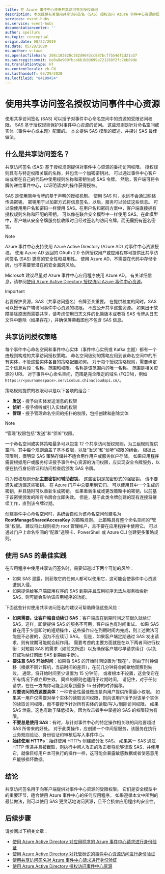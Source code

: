 ```yaml
---
title: 在 Azure 事件中心使用共享访问签名授权访问
description: 本文提供有关使用共享访问签名 (SAS) 授权访问 Azure 事件中心资源的信息。
services: event-hubs
ms.service: event-hubs
documentationcenter: ''
author: spelluru
ms.topic: conceptual
origin.date: 08/22/2019
ms.date: 05/29/2020
ms.author: v-tawe
ms.openlocfilehash: 208c103828c382d9643cc887bcf7b54df1d21a37
ms.sourcegitcommit: be0a8e909fbce6b1b09699a721268f2fc7eb89de
ms.translationtype: HT
ms.contentlocale: zh-CN
ms.lasthandoff: 05/29/2020
ms.locfileid: "84199454"
---
```

# <a name="authorizing-access-to-event-hubs-resources-using-shared-access-signatures"></a>使用共享访问签名授权访问事件中心资源
使用共享访问签名 (SAS) 可以授予对事件中心命名空间中的资源的受限访问权限。 SAS 基于授权规则保护对事件中心资源的访问。 这些规则是针对命名空间或实体（事件中心或主题）配置的。 本文提供 SAS 模型的概述，并探讨 SAS 最佳做法。

## <a name="what-are-shared-access-signatures"></a>什么是共享访问签名？
共享访问签名 (SAS) 基于授权规则提供对事件中心资源的委托访问权限。 授权规则具有与特定权限关联的名称，并包含一个加密密钥对。 可以通过事件中心客户端或者在自己的代码中使用规则名称和密钥生成 SAS 令牌。 然后，客户端可将令牌传递给事件中心，以证明请求的操作获得授权。

SAS 是使用简单令牌的基于声明的授权机制。 使用 SAS 时，永远不会通过网络传递密钥。 密钥用于以加密方式将信息签名，以后，服务可以验证这些信息。 可以像使用用户名和密码一样使用 SAS。在用户名和密码方案中，客户端直接拥有授权规则名称和匹配的密钥。 可以像在联合安全模型中一样使用 SAS。在此模型中，客户端从安全令牌服务接收限时且经过签名的访问令牌，而无需拥有签名密钥。

> [!NOTE]
> Azure 事件中心支持使用 Azure Active Directory (Azure AD) 对事件中心资源授权。 使用 Azure AD 返回的 OAuth 2.0 令牌授权用户或应用程序可提供比共享访问签名 (SAS) 更高的安全性和易用性。 使用 Azure AD，不需要在代码中存储令牌，也不需要冒潜在的安全漏洞风险。
>
> Microsoft 建议尽量对 Azure 事件中心应用程序使用 Azure AD。 有关详细信息，请参阅[使用 Azure Active Directory 授权访问 Azure 事件中心资源](authorize-access-azure-active-directory.md)。

> [!IMPORTANT]
> 若要保护资源，SAS（共享访问签名）令牌至关重要。 在提供粒度的同时，SAS 可以授予客户端访问事件中心资源的权限。 不应公开共享这些资源。 如果出于故障排除原因而需要共享，请考虑使用日志文件的化简版本或者将 SAS 令牌从日志文件中删除（如果存在），并确保屏幕截图也不包含 SAS 信息。

## <a name="shared-access-authorization-policies"></a>共享访问授权策略
每个事件中心命名空间和事件中心实体（事件中心实例或 Kafka 主题）都有一个由规则构成的共享访问授权策略。 命名空间级别的策略应用到该命名空间中的所有实体，不管这些实体各自的策略配置如何。
对于每个授权策略规则，需要确定三个信息片段：名称、范围和权限。 名称是该范围内的唯一名称。 范围是相关资源的 URI。 对于事件中心命名空间，范围是完全限定的域名 (FQDN)，例如 `https://<yournamespace>.servicebus.chinacloudapi.cn/`。

策略规则提供的权限可以是以下各项的组合：
- **发送** - 授予向实体发送消息的权限
- **侦听** - 授予侦听或引入实体的权限
- **管理** - 授予管理命名空间的拓扑的权限，包括创建和删除实体

> [!NOTE]
> “管理”权限包括“发送”和“侦听”权限。   

一个命名空间或实体策略最多可以包含 12 个共享访问授权规则，为三组规则提供空间。其中每个规则涵盖了基本权限，以及“发送”和“侦听”权限的组合。 根据此项限制，很明显 SAS 策略存储并不适合用作用户或服务帐户存储。 如果应用程序需要根据用户或服务标识授予事件中心资源的访问权限，应实现安全令牌服务，以便在执行身份验证和访问检查后颁发 SAS 令牌。

将为授权规则分配**主要密钥**和**辅助密钥**。 这些密钥是加密形式的强密钥。 请不要遗失或透漏这些密钥。 在 Azure 门户中总要用到它们。 可以使用其中一个生成的密钥，并且随时可以重新生成密钥。 如果重新生成或更改策略中的密钥，以前基于该密钥颁发的所有令牌会立即失效。 但是，基于此类令牌创建的现有连接将继续工作，直到该令牌过期。

创建事件中心命名空间时，系统会自动为该命名空间创建名为 **RootManageSharedAccessKey** 的策略规则。 此策略具有整个命名空间的“管理”权限。  建议将此规则视为 root 管理帐户，且不要在应用程序中使用它。 可以通过门户上命名空间的“配置”选项卡、PowerShell 或 Azure CLI 创建更多策略规则。 

## <a name="best-practices-when-using-sas"></a>使用 SAS 的最佳实践
在应用程序中使用共享访问签名时，需要知道以下两个可能的风险：

- 如果 SAS 泄露，则获取它的任何人都可以使用它，这可能会使事件中心资源遭到入侵。
- 如果提供给客户端应用程序的 SAS 到期并且应用程序无法从服务检索新 SAS，则可能会影响该应用程序的功能。

下面这些针对使用共享访问签名的建议可帮助降低这些风险：

- **如果需要，让客户端自动续订 SAS**：客户端应在到期时间之前很久就续订 SAS，这样，即使提供 SAS 的服务不可用，客户端也有时间重试。 如果 SAS 旨在用于少量即时的短期操作，这些操作应在到期时间内完成，则上述做法可能是不必要的，因为不应续订 SAS。 但是，如果客户端定期通过 SAS 发出请求，则有效期可能就会起作用。 需要考虑的主要方面就是在以下两者间进行权衡：对短期 SAS 的需求（如前文所述）以及确保客户端尽早请求续订（以免在成功续订前因 SAS 到期而中断）。
- **要注意 SAS 开始时间**：如果将 SAS 的开始时间设置为“现在”，则由于时钟偏移（根据不同计算机，当前时间的差异），在前几分钟将会间歇地观察到失败。  通常，将开始时间至少设置为 15 分钟前。 或者根本不设置，这会使它在所有情况下都立即生效。 同样的原则也适用于过期时间。 请记住，对于任何请求，在任一方向你可能会观察到最多 15 分钟的时钟偏移。 
- **对要访问的资源要具体**：一种安全性最佳做法是向用户提供所需最小权限。 如果某一用户仅需要对单个实体的读取访问权限，则向该用户授予对该单个实体的读取访问权限，而不要授予针对所有实体的读取/写入/删除访问权限。 如果 SAS 泄露，这也有助于降低损失，因为攻击者手中掌握的 SAS 的权限较为有限。
- **不要总是使用 SAS**：有时，与针对事件中心的特定操作相关联的风险要超过 SAS 所带来的好处。 对于此类操作，应创建一个中间层服务，该服务在执行业务规则验证、身份验证和审核后写入事件中心。
- **始终使用 HTTPs**：始终使用 HTTPs 创建或分发 SAS。 如果某一 SAS 通过 HTTP 传递并且被截取，则执行中间人攻击的攻击者将能够读取 SAS、并使用它，就像目标用户本可执行的操作一样，这可能会暴露敏感数据或者使恶意用户能够损坏数据。

## <a name="conclusion"></a>结论
共享访问签名用于向客户端提供对事件中心资源的受限权限。 它们是安全模型中的重要环节，适合使用 Azure 事件中心的任何应用程序。 如果遵循本文中所列的最佳做法，则可以使用 SAS 更灵活地访问资源，且不会损害应用程序的安全性。

## <a name="next-steps"></a>后续步骤
请参阅以下相关文章： 

- [使用 Azure Active Directory 对应用程序的 Azure 事件中心请求进行身份验证](authenticate-application.md)
- [使用 Azure Active Directory 对托管标识的事件中心资源访问进行身份验证](authenticate-managed-identity.md)
- [使用共享访问签名对 Azure 事件中心请求进行身份验证](authenticate-shared-access-signature.md)
- [使用 Azure Active Directory 授权访问事件中心资源](authorize-access-azure-active-directory.md)


